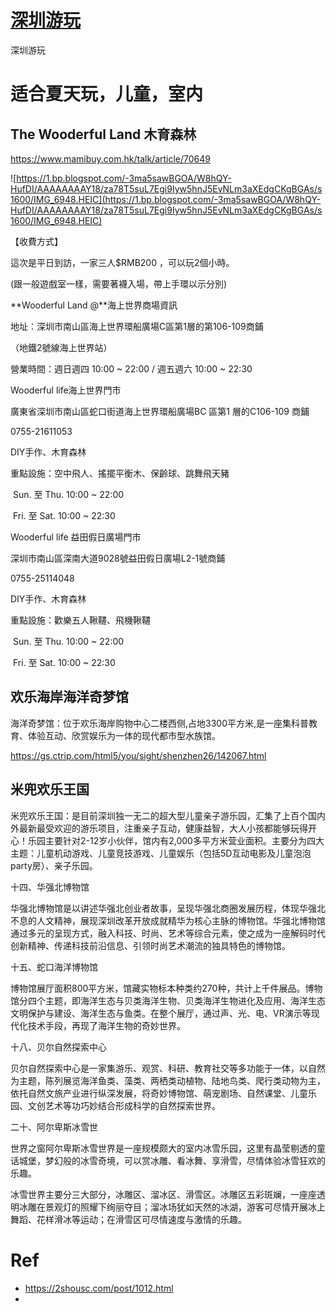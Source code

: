 # [深圳游玩](https://github.com/cutepig123/gitblog/issues/31)

深圳游玩

# 适合夏天玩，儿童，室内

## The Wooderful Land 木育森林

https://www.mamibuy.com.hk/talk/article/70649

![https://1.bp.blogspot.com/-3ma5sawBGOA/W8hQY-HufDI/AAAAAAAAY18/za78T5suL7Egi9Iyw5hnJ5EvNLm3aXEdgCKgBGAs/s1600/IMG_6948.HEIC](https://1.bp.blogspot.com/-3ma5sawBGOA/W8hQY-HufDI/AAAAAAAAY18/za78T5suL7Egi9Iyw5hnJ5EvNLm3aXEdgCKgBGAs/s1600/IMG_6948.HEIC)

【收費方式】

這次是平日到訪，一家三人$RMB200 ，可以玩2個小時。

(跟一般遊戲室一樣，需要著襪入場，帶上手環以示分別)


**Wooderful Land @**海上世界商場資訊

地址：深圳市南山區海上世界環船廣場C區第1層的第106-109商鋪 

（地鐵2號線海上世界站）

營業時間：週日週四 10:00 ~ 22:00 / 週五週六 10:00 ~ 22:30

Wooderful life海上世界門市

廣東省深圳市南山區蛇口街道海上世界環船廣場BC 區第1 層的C106-109 商鋪

0755-21611053

DIY手作、木育森林

重點設施：空中飛人、搖擺平衡木、保齡球、跳舞飛天豬

​                                                Sun.                                                至                                                Thu.                                                10:00 ~ 22:00                                            

​                                                Fri.                                                至                                                Sat.                                                10:00 ~ 22:30                                            

Wooderful life 益田假日廣場門市

深圳市南山區深南大道9028號益田假日廣場L2-1號商鋪

0755-25114048

DIY手作、木育森林

重點設施：歡樂五人鞦韆、飛機鞦韆

​                                                Sun.                                                至                                                Thu.                                                10:00 ~ 22:00                                            

​                                                Fri.                                                至                                                Sat.                                                10:00 ~ 22:30                                            



## 欢乐海岸海洋奇梦馆

海洋奇梦馆：位于欢乐海岸购物中心二楼西侧,占地3300平方米,是一座集科普教育、体验互动、欣赏娱乐为一体的现代都市型水族馆。

https://gs.ctrip.com/html5/you/sight/shenzhen26/142067.html

## 米兜欢乐王国

米兜欢乐王国：是目前深圳独一无二的超大型儿童亲子游乐园，汇集了上百个国内外最新最受欢迎的游乐项目，注重亲子互动，健康益智，大人小孩都能够玩得开心！乐园主要针对2-12岁小伙伴，馆内有2,000多平方米营业面积。主要分为四大主题：儿童机动游戏、儿童竞技游戏、儿童娱乐（包括5D互动电影及儿童泡泡party房）、亲子乐园。

十四、华强北博物馆

华强北博物馆是以讲述华强北创业者故事，呈现华强北商圈发展历程，体现华强北不息的人文精神，展现深圳改革开放成就精华为核心主脉的博物馆。华强北博物馆通过多元的呈现方式，融入科技、时尚、艺术等综合元素，使之成为一座解码时代创新精神、传递科技前沿信息、引领时尚艺术潮流的独具特色的博物馆。

十五、蛇口海洋博物馆

博物馆展厅面积800平方米，馆藏实物标本种类约270种，共计上千件展品。博物馆分四个主题，即海洋生态与贝类海洋生物、贝类海洋生物进化及应用、海洋生态文明保护与建设、海洋生态与鱼类。在整个展厅，通过声、光、电、VR演示等现代化技术手段，再现了海洋生物的奇妙世界。

十八、贝尔自然探索中心

贝尔自然探索中心是一家集游乐、观赏、科研、教育社交等多功能于一体，以自然为主题，陈列展览海洋鱼类、藻类、两栖类动植物、陆地鸟类、爬行类动物为主，依托自然文旅产业进行纵深发展，将奇妙博物馆、萌宠剧场、自然课堂、儿童乐园、文创艺术等功巧妙结合形成科学的自然探索世界。

二十、阿尔卑斯冰雪世

世界之窗阿尔卑斯冰雪世界是一座规模颇大的室内冰雪乐园，这里有晶莹剔透的童话城堡，梦幻般的冰雪奇境，可以赏冰雕、看冰舞、享滑雪，尽情体验冰雪狂欢的乐趣。



冰雪世界主要分三大部分，冰雕区、溜冰区、滑雪区。冰雕区五彩斑斓，一座座透明冰雕在景观灯的照耀下绚丽夺目；溜冰场犹如天然的冰湖，游客可尽情开展冰上舞蹈、花样滑冰等运动；在滑雪区可尽情速度与激情的乐趣。

# Ref

- https://2shousc.com/post/1012.html
- 